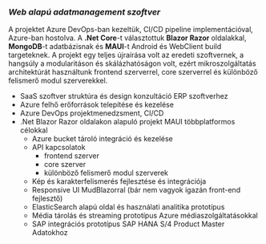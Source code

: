 ### *Web alapú adatmanagement szoftver*

A projektet Azure DevOps-ban kezeltük, CI/CD pipeline implementációval, Azure-ban hostolva.
A **.Net Core**-t választottuk **Blazor Razor** oldalakkal, **MongoDB**-t adatbázisnak és **MAUI**-t Android és WebClient build targeteknek.
A projekt egy teljes újraírása volt az eredeti szoftvernek, a hangsúly a modularitáson és skálázhatóságon volt, ezért mikroszolgáltatás architektúrát használtunk frontend szerverrel, core szerverrel és különböző felismerő modul szerverekkel.

* SaaS szoftver struktúra és design konzultáció ERP szoftverhez
* Azure felhő erőforrások telepítése és kezelése
* Azure DevOps projektmenedzsment, CI/CD
* .Net Blazor Razor oldalakon alapuló projekt MAUI többplatformos célokkal
  * Azure bucket tároló integráció és kezelése
  * API kapcsolatok
    * frontend szerver
    * core szerver
    * különböző felismerő modul szerverek
  * Kép és karakterfelismerés fejlesztése és integrációja
  * Responsive UI MudBlazorral (bár nem vagyok igazán front-end fejlesztő)
  * ElasticSearch alapú oldal és használati analitika prototípus
  * Média tárolás és streaming prototípus Azure médiaszolgáltatásokkal
  * SAP integrációs prototípus SAP HANA S/4 Product Master Adatokhoz